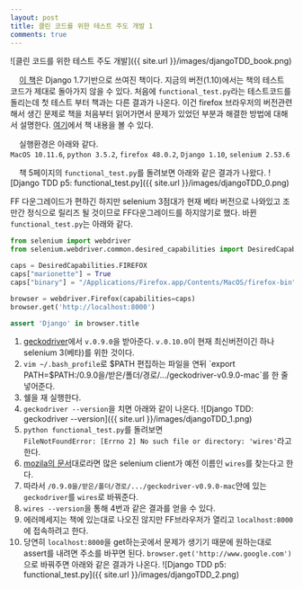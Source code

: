 ```yaml
---
layout: post
title: 클린 코드를 위한 테스트 주도 개발 1
comments: true
---
```

![클린 코드를 위한 테스트 주도 개발]({{ site.url }}/images/djangoTDD_book.png)

&nbsp;&nbsp;&nbsp; [이 책](http://www.kyobobook.co.kr/product/detailViewKor.laf?barcode=9788994774916)은 Django 1.7기반으로 쓰여진 책이다. 지금의 버전(1.10)에서는 책의 테스트 코드가 제대로 돌아가지 않을 수 있다. 처음에 `functional_test.py`라는 테스트코드를 돌리는데 첫 테스트 부터 책과는 다른 결과가 나온다. 이건 firefox 브라우저의 버전관련해서 생긴 문제로 책을 처음부터 읽어가면서 문제가 있었던 부분과 해결한 방법에 대해서 설명한다. [여기](http://chimera.labs.oreilly.com/books/1234000000754/ch01.html)에서 책 내용을 볼 수 있다.   

&nbsp;&nbsp;&nbsp; 실행환경은 아래와 같다.  
`MacOS 10.11.6`, `python 3.5.2`, `firefox 48.0.2`, `Django 1.10`, `selenium 2.53.6`

&nbsp;&nbsp;&nbsp; 책 5페이지의 `functional_test.py`를 돌려보면 아래와 같은 결과가 나왔다.
![Django TDD p5: functional_test.py]({{ site.url }}/images/djangoTDD_0.png)

FF 다운그레이드가 편하긴 하지만 selenium 3점대가 현재 베타 버전으로 나와있고 조만간 정식으로 릴리즈 될 것이므로 FF다운그레이드를 하지않기로 했다. 바뀐 `functional_test.py`는 아래와 같다.
```python
from selenium import webdriver
from selenium.webdriver.common.desired_capabilities import DesiredCapabilities

caps = DesiredCapabilities.FIREFOX
caps["marionette"] = True
caps["binary"] = "/Applications/Firefox.app/Contents/MacOS/firefox-bin"

browser = webdriver.Firefox(capabilities=caps)
browser.get('http://localhost:8000')

assert 'Django' in browser.title
```

1. [geckodriver](https://github.com/mozilla/geckodriver/releases)에서 `v.0.9.0`을 받아준다. `v.0.10.0`이 현재 최신버전이긴 하나 selenium 3(베타)를 위한 것이다.
2. `vim ~/.bash_profile`로 $PATH 편집하는 파일을 연뒤    
`export PATH=$PATH:/0.9.0을/받은/폴더/경로/.../geckodriver-v0.9.0-mac`를 한 줄 넣어준다.
3. 쉘을 재 실행한다.
4. `geckodriver --version`을 치면 아래와 같이 나온다.
![Django TDD: geckodriver --version]({{ site.url }}/images/djangoTDD_1.png)
5. `python functional_test.py`를 돌려보면    
`FileNotFoundError: [Errno 2] No such file or directory: 'wires'`라고 한다.
6. [mozila의 문서](https://developer.mozilla.org/en-US/docs/Mozilla/QA/Marionette/WebDriver)대로라면 많은 selenium client가 예전 이름인 `wires`를 찾는다고 한다.
7. 따라서 `/0.9.0을/받은/폴더/경로/.../geckodriver-v0.9.0-mac`안에 있는 `geckodriver`를 `wires`로 바꿔준다.
8. `wires --version`을 통해 4번과 같은 결과를 얻을 수 있다.
9. 에러메세지는 책에 있는대로 나오진 않지만 FF브라우저가 열리고 `localhost:8000`에 접속하려고 한다.
10. 당연히 `localhost:8000`을 get하는곳에서 문제가 생기기 때문에 원하는대로 assert를 내려면 주소를 바꾸면 된다.    `browser.get('http://www.google.com')`
으로 바꿔주면 아래와 같은 결과가 나온다.
![Django TDD p5: functional_test.py]({{ site.url }}/images/djangoTDD_2.png)
